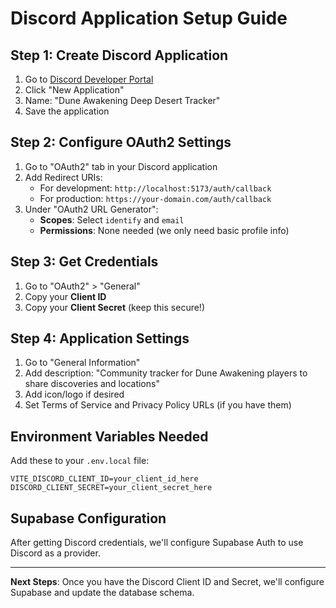 # Discord Application Setup Guide

## Step 1: Create Discord Application

1. Go to [Discord Developer Portal](https://discord.com/developers/applications)
2. Click "New Application"
3. Name: "Dune Awakening Deep Desert Tracker"
4. Save the application

## Step 2: Configure OAuth2 Settings

1. Go to "OAuth2" tab in your Discord application
2. Add Redirect URIs:
   - For development: `http://localhost:5173/auth/callback`
   - For production: `https://your-domain.com/auth/callback`
3. Under "OAuth2 URL Generator":
   - **Scopes**: Select `identify` and `email`
   - **Permissions**: None needed (we only need basic profile info)

## Step 3: Get Credentials

1. Go to "OAuth2" > "General"
2. Copy your **Client ID**
3. Copy your **Client Secret** (keep this secure!)

## Step 4: Application Settings

1. Go to "General Information"
2. Add description: "Community tracker for Dune Awakening players to share discoveries and locations"
3. Add icon/logo if desired
4. Set Terms of Service and Privacy Policy URLs (if you have them)

## Environment Variables Needed

Add these to your `.env.local` file:
```env
VITE_DISCORD_CLIENT_ID=your_client_id_here
DISCORD_CLIENT_SECRET=your_client_secret_here
```

## Supabase Configuration

After getting Discord credentials, we'll configure Supabase Auth to use Discord as a provider.

---

**Next Steps**: Once you have the Discord Client ID and Secret, we'll configure Supabase and update the database schema. 